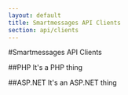 ```yaml
---
layout: default
title: Smartmessages API Clients
section: api/clients
---
```

#Smartmessages API Clients

##PHP
It's a PHP thing

##ASP.NET
It's an ASP.NET thing